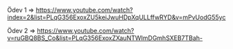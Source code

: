 Ödev 1 =>     https://www.youtube.com/watch?index=2&list=PLqG356ExoxZU5keiJwuHDpXqULLffwRYD&v=mPvUodG55yc

Ödev 2 =>     https://www.youtube.com/watch?v=ruGBQ8BS_Co&list=PLqG356ExoxZXauNTWImDGmhSXEB7TBah-
